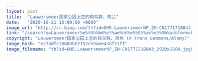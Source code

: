 ```yaml
---
layout: post
title:  "Lauwersmeer国家公园上空的椋鸟群，荷兰"
date:   "2020-10-21 16:00:00 +0800"
image_url: "http://cn.bing.com/th?id=OHR.LauwersmeerNP_ZH-CN1771718843_1920x1080.jpg&rf=LaDigue_1920x1080.jpg&pid=hp"
link: "/search?q=Lauwersmeer%e5%9b%bd%e5%ae%b6%e5%85%ac%e5%9b%ad&form=hpcapt&mkt=zh-cn"
copyright: "Lauwersmeer国家公园上空的椋鸟群，荷兰 (© Frans Lemmens/Alamy)"
image_hash: "6273dfc70603b07152c69aee438f21ff"
image_filename: "th?id=OHR.LauwersmeerNP_ZH-CN1771718843_1920x1080.jpg&rf=LaDigue_1920x1080.jpg&pid=hp"
---
```

